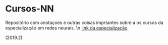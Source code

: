 # Cursos-NN

Repositório com anotaçoes e outras coisas imprtantes sobre a os cursos da especialização em redes neurais. \n
[link da especialização](https://www.coursera.org/specializations/deep-learning)


(2019.2)
